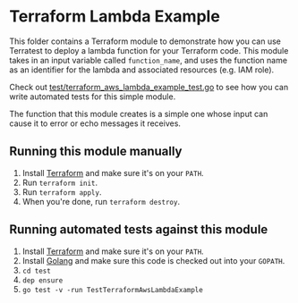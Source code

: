 # Terraform Lambda Example

This folder contains a Terraform module to demonstrate how you can use Terratest to deploy a lambda function
for your Terraform code. This module takes in an input variable called `function_name`, and uses the function name as
an identifier for the lambda and associated resources (e.g. IAM role).

Check out [test/terraform_aws_lambda_example_test.go](https://github.com/terraform-modules-krish/terratest/blob/v0.28.9/test/terraform_aws_lambda_example_test.go) to see how you can write
automated tests for this simple module.

The function that this module creates is a simple one whose input can cause it to error or echo messages it receives.

## Running this module manually

1. Install [Terraform](https://www.terraform.io/) and make sure it's on your `PATH`.
1. Run `terraform init`.
1. Run `terraform apply`.
1. When you're done, run `terraform destroy`.

## Running automated tests against this module

1. Install [Terraform](https://www.terraform.io/) and make sure it's on your `PATH`.
1. Install [Golang](https://golang.org/) and make sure this code is checked out into your `GOPATH`.
1. `cd test`
1. `dep ensure`
1. `go test -v -run TestTerraformAwsLambdaExample`
